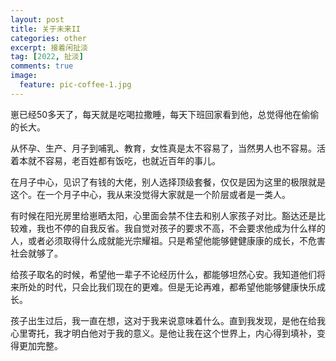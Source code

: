 ```yaml
---
layout: post
title: 关于未来II
categories: other
excerpt: 接着闲扯淡
tag: [2022, 扯淡]
comments: true
image:
  feature: pic-coffee-1.jpg
---
```


崽已经50多天了，每天就是吃喝拉撒睡，每天下班回家看到他，总觉得他在偷偷的长大。

从怀孕、生产、月子到哺乳、教育，女性真是太不容易了，当然男人也不容易。活着本就不容易，老百姓都有饭吃，也就近百年的事儿。

在月子中心，见识了有钱的大佬，别人选择顶级套餐，仅仅是因为这里的极限就是这个。在一个月子中心，我从来没觉得大家就是一个阶层或者是一类人。

有时候在阳光房里给崽晒太阳，心里面会禁不住去和别人家孩子对比。豁达还是比较难，我也不停的自我反省。我自觉对孩子的要求不高，不会要求他成为什么样的人，或者必须取得什么成就能光宗耀祖。只是希望他能够健健康康的成长，不危害社会就够了。

给孩子取名的时候，希望他一辈子不论经历什么，都能够坦然心安。我知道他们将来所处的时代，只会比我们现在的更难。但是无论再难，都希望他能够健康快乐成长。

孩子出生过后，我一直在想，这对于我来说意味着什么。直到我发现，是他在给我心里寄托，我才明白他对于我的意义。是他让我在这个世界上，内心得到填补，变得更加完整。

